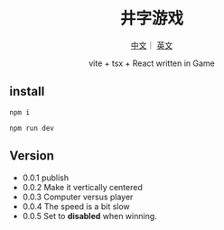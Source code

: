 <h1 align="center">井字游戏</h1>
<div align="center">
<p align="center">
  <a href="./README.md">中文</a>｜
  <a href="./English.md">英文</a>
</p>

vite + tsx + React written in Game 
</div>

## install

```
npm i 

npm run dev
```
## Version

* 0.0.1 publish
* 0.0.2 Make it vertically centered
* 0.0.3 Computer versus player
* 0.0.4 The speed is a bit slow
* 0.0.5 Set to **disabled** when winning.
